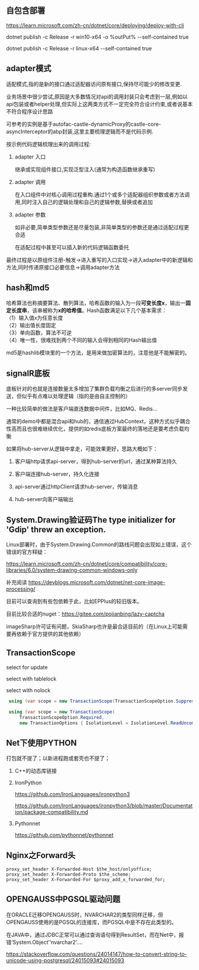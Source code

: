 ## 自包含部署

https://learn.microsoft.com/zh-cn/dotnet/core/deploying/deploy-with-cli

dotnet publish -c Release -r win10-x64 -o %outPut% --self-contained true

dotnet publish -c Release -r linux-x64 --self-contained true



## adapter模式

适配模式,指的是新的接口通过适配器访问原有接口,保持尽可能少的修改变更.

业务场景中很少尝试,原因是大多数情况对api的调用封装只会考虑到一层,例如以api包装或者helper处理,但实际上这两类方式不一定完全符合设计约束,或者说基本不符合程序设计思路

可参考的实例是基于autofac-castle-dynamicProxy的castle-core-asyncInterceptor的abp封装,这里主要梳理逻辑而不是代码示例.

按示例代码逻辑梳理出来的调用过程:

1. adapter 入口

   继承或实现组件接口,实现泛型注入(通常为构造函数继承重写)

2. adapter 调用

   在入口组件中对核心调用过程重构.通过1个或多个适配器组织参数或者方法调用,同时注入自己的逻辑处理和自己的逻辑参数,替换或者追加

3. adapter 参数

   如非必要,简单类型参数还是尽量包装,非简单类型的参数还是通过适配过程更合适

   在适配过程中甚至可以插入新的代码逻辑函数委托



最终过程是以原组件注册-触发->进入重写的入口实现->进入adapter中的新逻辑和方法,同时传递原接口必要信息->调用adapter方法



## hash和md5

哈希算法也称摘要算法、散列算法，哈希函数的输入为一段**可变长度x**，输出一**固定长度串**，该串被称为**x的哈希值**。Hash函数满足以下几个基本需求：  
（1）输入值x为任意长度  
（2）输出值长度固定  
（3）单向函数，算法不可逆  
（4）唯一性，很难找到两个不同的输入会得到相同的Hash输出值

md5是hashlib模块里的一个方法，是用来做加密算法的，注意他是不能解密的。

## signalR底板

底板针对的也就是连接数量太多增加了集群负载均衡之后进行的多server同步发送，但似乎有点难以处理逻辑（指的是由自主控制的）


一种比较简单的做法是客户端直连数据中间件，比如MQ、Redis...

通常的demo中都是混合api和hub的，通信通过HubContext，这种方式似乎耦合性高而且也很难继续优化，提供的如redis底板方案最终的落地还是要考虑负载均衡

如果将hub-server从逻辑中拿走，可能效果更好，思路大概如下：

1. 客户端http请求api-server，得到hub-server的url，通过某种算法持久

2. 客户端连接hub-server，持久化连接

3. api-server通过httpClient请求hub-server，传输消息

4. hub-server向客户端输出

   

## System.Drawing验证码The type initializer for 'Gdip' threw an exception.

Linux部署时，由于System.Drawing.Common的路线问题会出现如上错误，这个错误的官方释疑：

https://learn.microsoft.com/zh-cn/dotnet/core/compatibility/core-libraries/6.0/system-drawing-common-windows-only

补充阅读 https://devblogs.microsoft.com/dotnet/net-core-image-processing/

目前可以查询到有些包依赖于此，比如EPPlus的较旧版本。



目前比较合适的nuget：https://gitee.com/pojianbing/lazy-captcha

imageSharp许可证有问题，SkiaSharp也许是最合适目前的（在Linux上可能需要再依赖于官方提供的其他依赖）

## TransactionScope

select for update

select with tablelock

select with nolock

```csharp
 using (var scope = new TransactionScope(TransactionScopeOption.Suppress)) {}

 using (var scope = new TransactionScope(
     TransactionScopeOption.Required, 
     new TransactionOptions { IsolationLevel = IsolationLevel.ReadUncommitted })) {}
```



## Net下使用PYTHON

打包就不提了；以新进程跑或套壳也不提了；

1. C++的动态库链接

2. IronPython   

   https://github.com/IronLanguages/ironpython3

   https://github.com/IronLanguages/ironpython3/blob/master/Documentation/package-compatibility.md

3. Pythonnet

   https://github.com/pythonnet/pythonnet



## Nginx之Forward头

    proxy_set_header X-Forwarded-Host $the_host/onlyoffice;
    proxy_set_header X-Forwarded-Proto $the_scheme;
    proxy_set_header X-Forwarded-For $proxy_add_x_forwarded_for;



## OPENGAUSS中PGSQL驱动问题

在ORACLE迁移OPENGAUSS时，NVARCHAR2的类型同样迁移，但OPENGAUSS使用的是PGSQL的连接库，而PGSQL中是不存在此类型的。



在JAVA中，通过JDBC正常可以通过查询语句得到ResultSet，而在Net中，报错‘System.Object’‘nvarchar2’....

https://stackoverflow.com/questions/24014147/how-to-convert-string-to-unicode-using-postgresql/24015093#24015093